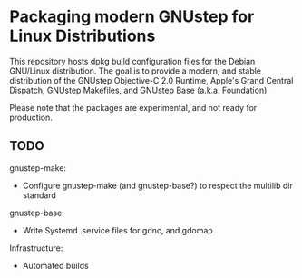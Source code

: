 # Packaging modern GNUstep for Linux Distributions

This repository hosts dpkg build configuration files for the Debian GNU/Linux distribution.
The goal is to provide a modern, and stable distribution of the GNUstep Objective-C 2.0 Runtime,
Apple's Grand Central Dispatch, GNUstep Makefiles, and GNUstep Base (a.k.a. Foundation).

Please note that the packages are experimental, and not ready for production.

## TODO
gnustep-make:
- Configure gnustep-make (and gnustep-base?) to respect the multilib dir standard

gnustep-base:
- Write Systemd .service files for gdnc, and gdomap

Infrastructure:
- Automated builds